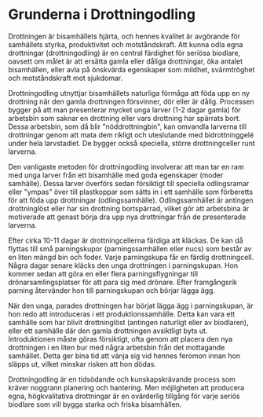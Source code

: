 
# Grunderna i Drottningodling

Drottningen är bisamhällets hjärta, och hennes kvalitet är avgörande för samhällets styrka, produktivitet och motståndskraft. Att kunna odla egna drottningar (drottningodling) är en central färdighet för seriösa biodlare, oavsett om målet är att ersätta gamla eller dåliga drottningar, öka antalet bisamhällen, eller avla på önskvärda egenskaper som mildhet, svärmtröghet och motståndskraft mot sjukdomar.

Drottningodling utnyttjar bisamhällets naturliga förmåga att föda upp en ny drottning när den gamla drottningen försvinner, dör eller är dålig. Processen bygger på att man presenterar mycket unga larver (1-2 dagar gamla) för arbetsbin som saknar en drottning eller vars drottning har spärrats bort. Dessa arbetsbin, som då blir "nöddrottningbin", kan omvandla larverna till drottningar genom att mata dem rikligt och uteslutande med bidrottninggelé under hela larvstadiet. De bygger också speciella, större drottningceller runt larverna.

Den vanligaste metoden för drottningodling involverar att man tar en ram med unga larver från ett bisamhälle med goda egenskaper (moder samhälle). Dessa larver överförs sedan försiktigt till speciella odlingsramar eller "ympas" över till plastkoppar som sätts in i ett samhälle som förberetts för att föda upp drottningar (odlingssamhälle). Odlingssamhället är antingen drottninglöst eller har sin drottning bortspärrad, vilket gör att arbetsbina är motiverade att genast börja dra upp nya drottningar från de presenterade larverna.

Efter cirka 10-11 dagar är drottningcellerna färdiga att kläckas. De kan då flyttas till små parningskupor (parningssamhällen eller nucs) som består av en liten mängd bin och foder. Varje parningskupa får en färdig drottningcell. Några dagar senare kläcks den unga drottningen i parningskupan. Hon kommer sedan att göra en eller flera parningsflygningar till drönarsamlingsplatser för att para sig med drönare. Efter framgångsrik parning återvänder hon till parningskupan och börjar lägga ägg.

När den unga, parades drottningen har börjat lägga ägg i parningskupan, är hon redo att introduceras i ett produktionssamhälle. Detta kan vara ett samhälle som har blivit drottninglöst (antingen naturligt eller av biodlaren), eller ett samhälle där den gamla drottningen avsiktligt byts ut. Introduktionen måste göras försiktigt, ofta genom att placera den nya drottningen i en liten bur med några arbetsbin från det mottagande samhället. Detta ger bina tid att vänja sig vid hennes feromon innan hon släpps ut, vilket minskar risken att hon dödas.

Drottningodling är en tidsödande och kunskapskrävande process som kräver noggrann planering och hantering. Men möjligheten att producera egna, högkvalitativa drottningar är en ovärderlig tillgång för varje seriös biodlare som vill bygga starka och friska bisamhällen.
